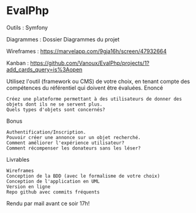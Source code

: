 # EvalPhp

Outils : Symfony

Diagrammes : Dossier Diagrammes du projet 

Wireframes : https://marvelapp.com/9gja16h/screen/47932664

Kanban : https://github.com/Vanoux/EvalPhp/projects/1?add_cards_query=is%3Aopen


Utilisez l'outil (framework ou CMS) de votre choix, en tenant compte des compétences du référentiel qui doivent être évaluées.
Enoncé

    Créez une plateforme permettant à des utilisateurs de donner des objets dont ils ne se servent plus.
    Quels types d'objets sont concernés?

Bonus

    Authentification/Inscription.
    Pouvoir créer une annonce sur un objet recherché.
    Comment améliorer l'expérience utilisateur?
    Comment récompenser les donateurs sans les léser?

Livrables

    Wireframes
    Conception de la BDD (avec le formalisme de votre choix)
    Conception de l'application en UML
    Version en ligne
    Repo github avec commits fréquents

Rendu par mail avant ce soir 17h!